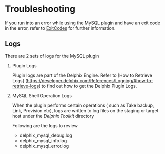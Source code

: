 # Troubleshooting

If you run into an error while using the MySQL plugin and have an exit code in the error, 
refer to [ExitCodes](/References/ExitCodes/index.html) for further information. 

## Logs

There are 2 sets of logs for the MySQL plugin

1. Plugin Logs
   
    Plugin logs are part of the Delphix Engine. Refer to [How to Retrieve Logs] (https://developer.delphix.com/References/Logging/#how-to-retrieve-logs) 
    to find out how to get the Delphix Plugin Logs. 
   
2. MySQL Shell Operation Logs
   
    When the plugin performs certain operations ( such as Take backup, Link, Provision etc), 
    logs are written to log files on the staging or target host under the *Delphix Toolkit* directory

    Following are the logs to review


   
    - delphix_mysql_debug.log 
    - delphix_mysql_info.log
    - delphix_mysql_error.log
